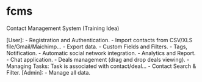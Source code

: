 # fcms
Contact Management System (Training Idea)


[User]:
	- Registration and Authentication.
	- Import contacts from CSV/XLS file/Gmail/Maichimp...
	- Export data.
	- Custom Fields and Filters.
	- Tags, Notification.
	- Automatic social network integration.
	- Analytics and Report.
	- Chat application.
	- Deals management (drag and drop deals viewing).
	- Managing Tasks: Task is associated with contact/deal...
	- Contact Search & Filter.
[Admin]:
	- Manage all data.

